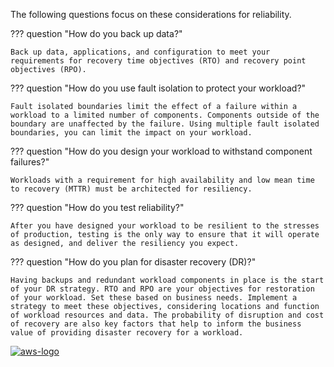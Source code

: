 The following questions focus on these considerations for reliability.

??? question "How do you back up data?"

    Back up data, applications, and configuration to meet your requirements for recovery time objectives (RTO) and recovery point objectives (RPO).

??? question "How do you use fault isolation to protect your workload?"

    Fault isolated boundaries limit the effect of a failure within a workload to a limited number of components. Components outside of the boundary are unaffected by the failure. Using multiple fault isolated boundaries, you can limit the impact on your workload.

??? question "How do you design your workload to withstand component failures?"

    Workloads with a requirement for high availability and low mean time to recovery (MTTR) must be architected for resiliency.

??? question "How do you test reliability?"

    After you have designed your workload to be resilient to the stresses of production, testing is the only way to ensure that it will operate as designed, and deliver the resiliency you expect.

??? question "How do you plan for disaster recovery (DR)?"

    Having backups and redundant workload components in place is the start of your DR strategy. RTO and RPO are your objectives for restoration of your workload. Set these based on business needs. Implement a strategy to meet these objectives, considering locations and function of workload resources and data. The probability of disruption and cost of recovery are also key factors that help to inform the business value of providing disaster recovery for a workload.


<a href="https://docs.aws.amazon.com/wellarchitected/latest/framework/rel-failmgmt.html">![aws-logo](https://img.shields.io/badge/Amazon_AWS-FF9900?style=for-the-badge&logo=amazonaws&logoColor=white)</a>